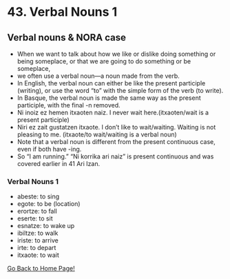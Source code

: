 # 43. Verbal Nouns 1
## Verbal nouns & NORA case
* When we want to talk about how we like or dislike doing something or being someplace, or that we are going to do something or be someplace,
* we often use a verbal noun—a noun made from the verb.
* In English, the verbal noun can either be like the present participle (writing), or use the word “to” with the simple form of the verb (to write).
* In Basque, the verbal noun is made the same way as  the present participle, with the final -n removed.
* Ni inoiz ez hemen itxaoten naiz. I never wait here.(itxaoten/wait is a present participle)
* Niri ez zait gustatzen itxaote. I don’t like to wait/waiting. Waiting is not pleasing to me. (itxaote/to wait/waiting is a verbal noun)
* Note that a verbal noun is different from the present continuous case, even if both have -ing.
* So “I am running.” “Ni korrika ari naiz” is present continuous and was covered earlier in 41 Ari Izan.

###  Verbal Nouns 1
* abeste: to sing
* egote: to be (location)
* erortze: to fall
* eserte: to sit
* esnatze: to wake up
* ibiltze: to walk
* iriste: to arrive
* irte: to depart
* itxaote: to wait

[ Go Back to Home Page!](..)
